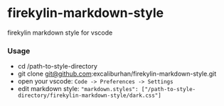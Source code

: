 # firekylin-markdown-style
firekylin markdown style for vscode

### Usage

- cd /path-to-style-directory
- git clone git@github.com:excaliburhan/firekylin-markdown-style.git
- open your vscode: `Code -> Preferences -> Settings`
- edit markdown style: `"markdown.styles": ["/path-to-style-directory/firekylin-markdown-style/dark.css"]`
